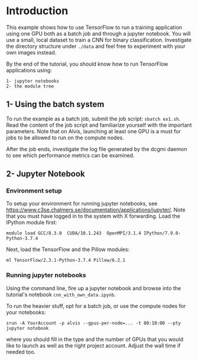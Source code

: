 # Introduction 

This example shows how to use TensorFlow to run a training application using
one GPU both as a batch job and through a jupyter notebook.  You will use a
small, local dataset to train a CNN for binary classification. Investigate the
directory structure under `./data` and feel free to experiment with your own
images instead. 

By the end of the tutorial, you should know how to run TensorFlow applications using: 

    1- jupyter notebooks
    2- the module tree
  
## 1- Using the batch system
To run the example as a batch job, submit the job script: `sbatch ex1.sh`. Read
the content of the job script and familiarize yourself with the important
parameters.  Note that on Alvis, launching at least one GPU is a must for jobs
to be allowed to run on the compute nodes.

After the job ends, investigate the log file generated by the dcgmi daemon to
see which performance metrics can be examined.


## 2- Jupyter Notebook

### Environment setup
To setup your environment for running jupyter notebooks, see
<https://www.c3se.chalmers.se/documentation/applications/jupyter/>. Note that
you must have logged in to the system with X forwarding. Load the IPython
module first:
```
module load GCC/8.3.0  CUDA/10.1.243  OpenMPI/3.1.4 IPython/7.9.0-Python-3.7.4
```

Next, load the TensorFlow and the Pillow modules:

```
ml TensorFlow/2.3.1-Python-3.7.4 Pillow/6.2.1
``` 

### Running jupyter notebooks
Using the command line, fire up a jupyter notebook and browse into the tutorial's notebook `cnn_with_own_data.ipynb`.

To run the heavier stuff, opt for a batch job, or use the compute nodes for
your notebooks:
```
srun -A YourAccount -p alvis --gpus-per-node=... -t 00:10:00 --pty jupyter notebook
```

where you should fill in the type and the number of
GPUs that you would like to launch as well as the right project account. Adjust
the wall time if needed too.
